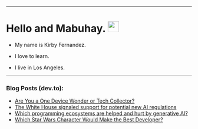 
<img src="https://komarev.com/ghpvc/?username=kirbygit&style=flat-square&color=blue" alt=""/>

---
<h1>
  Hello and Mabuhay.
  <img src="https://media.giphy.com/media/hvRJCLFzcasrR4ia7z/giphy.gif" width="30px"/>
</h1>

- My name is Kirby Fernandez.

- I love to learn.

- I live in Los Angeles.

---

### Blog Posts (dev.to):
<!-- BLOG-POST-LIST:START -->
- [Are You a One Device Wonder or Tech Collector?](https://dev.to/codenewbieteam/are-you-a-one-device-wonder-or-tech-collector-4n9j)
- [The White House signaled support for potential new AI regulations](https://dev.to/ben/the-white-house-signaled-support-for-potential-new-ai-regulations-edi)
- [Which programming ecosystems are helped and hurt by generative AI?](https://dev.to/ben/which-programming-ecosystems-are-helped-and-hurt-by-generative-ai-3m38)
- [Which Star Wars Character Would Make the Best Developer?](https://dev.to/codenewbieteam/which-star-wars-character-would-make-the-best-developer-o3g)
<!-- BLOG-POST-LIST:END -->
